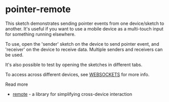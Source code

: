 # pointer-remote

This sketch demonstrates sending pointer events from one device/sketch to another. It's useful if you want to use a mobile device as a multi-touch input for something running elsewhere.

To use, open the 'sender' sketch on the device to send pointer event, and 'receiver' on the device to receive data. Multiple senders and receivers can be used.

It's also possible to test by opening the sketches in different tabs.

To access across different devices, see [WEBSOCKETS](../../WEBSOCKETS.md) for more info.

Read more
* [remote](https://github.com/clinth/remote) - a library for simplifying cross-device interaction